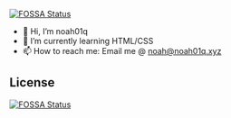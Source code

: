 [![FOSSA Status](https://app.fossa.com/api/projects/git%2Bgithub.com%2Fnoah01q%2Fnoah01q.svg?type=shield)](https://app.fossa.com/projects/git%2Bgithub.com%2Fnoah01q%2Fnoah01q?ref=badge_shield)

- 👋 Hi, I’m noah01q
- 🌱 I’m currently learning HTML/CSS
- 📫 How to reach me: Email me @ noah@noah01q.xyz


## License
[![FOSSA Status](https://app.fossa.com/api/projects/git%2Bgithub.com%2Fnoah01q%2Fnoah01q.svg?type=large)](https://app.fossa.com/projects/git%2Bgithub.com%2Fnoah01q%2Fnoah01q?ref=badge_large)